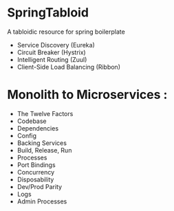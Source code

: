 # SpringTabloid
A tabloidic resource for spring boilerplate
* Service Discovery (Eureka)
* Circuit Breaker (Hystrix)
* Intelligent Routing (Zuul)
* Client-Side Load Balancing (Ribbon)

# Monolith to Microservices :
 * The Twelve Factors
 * Codebase
 * Dependencies
 * Config
 * Backing Services
 * Build, Release, Run
 * Processes
 * Port Bindings
 * Concurrency
 * Disposability
 * Dev/Prod Parity
 * Logs
 * Admin Processes
